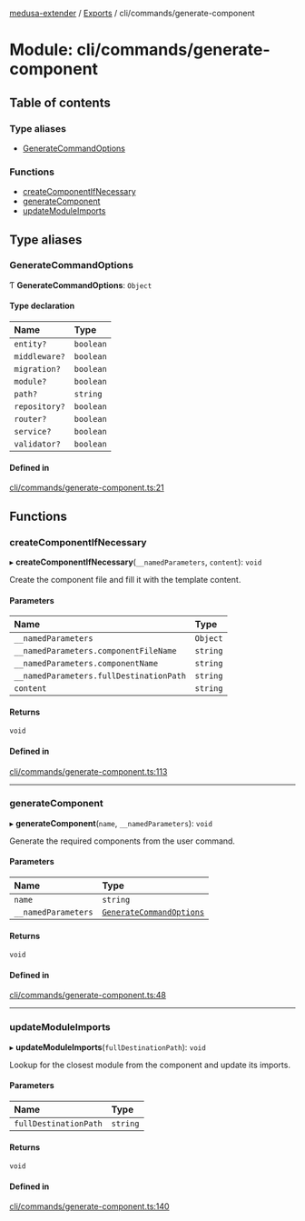 [medusa-extender](../README.md) / [Exports](../modules.md) / cli/commands/generate-component

# Module: cli/commands/generate-component

## Table of contents

### Type aliases

- [GenerateCommandOptions](cli_commands_generate_component.md#generatecommandoptions)

### Functions

- [createComponentIfNecessary](cli_commands_generate_component.md#createcomponentifnecessary)
- [generateComponent](cli_commands_generate_component.md#generatecomponent)
- [updateModuleImports](cli_commands_generate_component.md#updatemoduleimports)

## Type aliases

### GenerateCommandOptions

Ƭ **GenerateCommandOptions**: `Object`

#### Type declaration

| Name | Type |
| :------ | :------ |
| `entity?` | `boolean` |
| `middleware?` | `boolean` |
| `migration?` | `boolean` |
| `module?` | `boolean` |
| `path?` | `string` |
| `repository?` | `boolean` |
| `router?` | `boolean` |
| `service?` | `boolean` |
| `validator?` | `boolean` |

#### Defined in

[cli/commands/generate-component.ts:21](https://github.com/adrien2p/medusa-extender/blob/03cec4f/src/cli/commands/generate-component.ts#L21)

## Functions

### createComponentIfNecessary

▸ **createComponentIfNecessary**(`__namedParameters`, `content`): `void`

Create the component file and fill it with the template content.

#### Parameters

| Name | Type |
| :------ | :------ |
| `__namedParameters` | `Object` |
| `__namedParameters.componentFileName` | `string` |
| `__namedParameters.componentName` | `string` |
| `__namedParameters.fullDestinationPath` | `string` |
| `content` | `string` |

#### Returns

`void`

#### Defined in

[cli/commands/generate-component.ts:113](https://github.com/adrien2p/medusa-extender/blob/03cec4f/src/cli/commands/generate-component.ts#L113)

___

### generateComponent

▸ **generateComponent**(`name`, `__namedParameters`): `void`

Generate the required components from the user command.

#### Parameters

| Name | Type |
| :------ | :------ |
| `name` | `string` |
| `__namedParameters` | [`GenerateCommandOptions`](cli_commands_generate_component.md#generatecommandoptions) |

#### Returns

`void`

#### Defined in

[cli/commands/generate-component.ts:48](https://github.com/adrien2p/medusa-extender/blob/03cec4f/src/cli/commands/generate-component.ts#L48)

___

### updateModuleImports

▸ **updateModuleImports**(`fullDestinationPath`): `void`

Lookup for the closest module from the component and update its imports.

#### Parameters

| Name | Type |
| :------ | :------ |
| `fullDestinationPath` | `string` |

#### Returns

`void`

#### Defined in

[cli/commands/generate-component.ts:140](https://github.com/adrien2p/medusa-extender/blob/03cec4f/src/cli/commands/generate-component.ts#L140)
